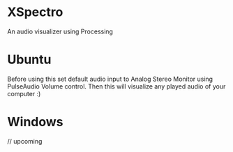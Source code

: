 # XSpectro
An audio visualizer using Processing

Ubuntu
======

Before using this set default audio input to Analog Stereo Monitor using PulseAudio Volume control.
Then this will visualize any played audio of your computer :)

Windows
=======

// upcoming
